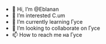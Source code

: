 - 👋 Hi, I’m @Eblanan
- 👀 I’m interested C.um
- 🌱 I’m currently learning  Гусе
- 💞️ I’m looking to collaborate on  Гусе
- 📫 How to reach me  на Гусе

<!---
Eblanan/Eblanan is a ✨ special ✨ repository because its `README.md` (this file) appears on your GitHub profile.
You can click the Preview link to take a look at your changes.
--->
